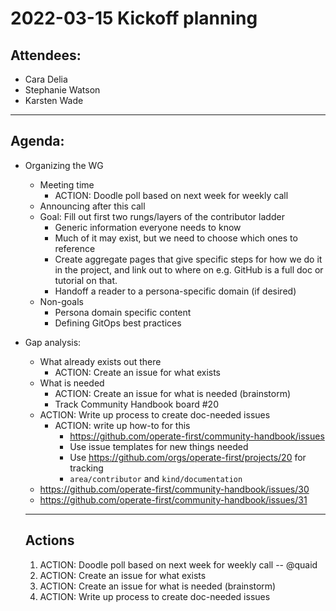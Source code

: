 # 2022-03-15 Kickoff planning

## Attendees:
- Cara Delia
- Stephanie Watson
- Karsten Wade

----

## Agenda:
- Organizing the WG
    - Meeting time
        - ACTION: Doodle poll based on next week for weekly call
    - Announcing after this call
    - Goal: Fill out first two rungs/layers of the contributor ladder
        - Generic information everyone needs to know
        - Much of it may exist, but we need to choose which ones to reference
        - Create aggregate pages that give specific steps for how we do it in the project, and link out to where on e.g. GitHub is a full doc or tutorial on that.
        - Handoff a reader to a persona-specific domain (if desired)
    - Non-goals
        - Persona domain specific content
        - Defining GitOps best practices
- Gap analysis:
    - What already exists out there
        - ACTION: Create an issue for what exists
    - What is needed
        - ACTION: Create an issue for what is needed (brainstorm)
        - Track Community Handbook board #20
     - ACTION: Write up process to create doc-needed issues
          - ACTION: write up how-to for this
              - https://github.com/operate-first/community-handbook/issues
             - Use issue templates for new things needed
             - Use https://github.com/orgs/operate-first/projects/20 for tracking
             - `area/contributor` and `kind/documentation`
    - https://github.com/operate-first/community-handbook/issues/30
    - https://github.com/operate-first/community-handbook/issues/31

  ----

  ## Actions
  1. ACTION: Doodle poll based on next week for weekly call -- @quaid
  1. ACTION: Create an issue for what exists
  1. ACTION: Create an issue for what is needed (brainstorm)
  1. ACTION: Write up process to create doc-needed issues
